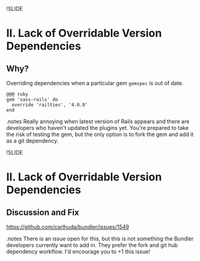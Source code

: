!SLIDE
# II. Lack of Overridable Version Dependencies
## Why?

Overriding dependencies when a particular gem `gemspec` is out of date.

    @@@ ruby
    gem 'sass-rails' do
      override 'railties', '4.0.0'
    end

.notes Really annoying when latest version of Rails appears and there are
developers who haven't updated the plugins yet. You're prepared to take the risk
of testing the gem, but the only option is to fork the gem and add it as a git
dependency.

!SLIDE
# II. Lack of Overridable Version Dependencies
## Discussion and Fix

<https://github.com/carlhuda/bundler/issues/1549>

.notes There is an issue open for this, but this is not something the Bundler
developers currently want to add in. They prefer the fork and git hub dependency
workflow. I'd encourage you to +1 this issue!